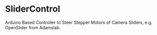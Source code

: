 # SliderControl
Arduino Based Controller to Steer Stepper Motors of Camera Sliders, e.g. OpenSlider from Adamslab.
